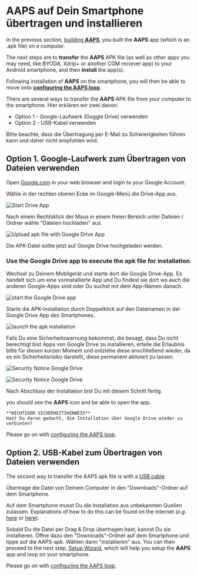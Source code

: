 # AAPS auf Dein Smartphone übertragen und installieren

In the previous section, [building **AAPS**](../SettingUpAaps/BuildingAaps.md), you built the **AAPS** app (which is an .apk file) on a computer.

The next steps are to **transfer** the **AAPS** APK file (as well as other apps you may need, like BYODA, Xdrip+ or another CGM reciever app) to your Android smartphone, and then **install** the app(s).

Following installation of **AAPS** on the smartphone, you will then be able to move onto [**configuring the AAPS loop**](../SettingUpAaps/SetupWizard.md).

There are several ways to transfer the **AAPS** APK file from your computer to the smartphone. Hier erklären wir zwei davon:

* Option 1 -  Google-Laufwerk (Goggle Drive) verwenden
* Option 2 - USB-Kabel verwenden

Bitte beachte, dass die Übertragung per E-Mail zu Schwierigkeiten führen kann und daher nicht empfohlen wird.

## Option 1. Google-Laufwerk zum Übertragen von Dateien verwenden

Open [Google.com](https://www.google.com/) in your web browser and login to your Google Account.

Wähle in der rechten oberen Ecke im Google-Menü die Drive-App aus.

![Start Drive App](../images/GoogleDriveInWebbrowser.png)

Nach einem Rechtsklick der Maus in einem freien Bereich unter Dateien / Ordner wähle "Dateien hochladen" aus.

![Upload apk file with Google Drive App](../images/GoogleDriveUploadFile.png)

Die APK-Datei sollte jetzt auf Google Drive hochgeladen werden.


### Use the Google Drive app to execute the apk file for installation

Wechsel zu Deinem Mobilgerät und starte dort die Google Drive-App. Es handelt sich um eine vorinstallierte App und Du findest sie dort wo auch die anderen Google-Apps sind oder Du suchst mit dem App-Namen danach.

![start the Google Drive app](../images/GoogleDriveMobileAPPLaunch.png)

Starte die APK-Installation durch Doppelklick auf den Dateinamen in der Google Drive App des Smartphones.

![launch the apk installation](../images/GoogleDriveMobileUploadedAPK.png)

Falls Du eine Sicherheitswarnung bekommst, die besagt, dass Du nicht berechtigt bist Apps von Google Drive zu installieren, erteile die Erlaubnis bitte für diesen kurzen Moment und entziehe diese anschließend wieder, da es ein Sicherheitsrisiko darstellt, diese permanent aktiviert zu lassen.

![Security Notice Google Drive](../images/GoogleDriveMobileMissingSecuritySetting.png)

![Security Notice Google Drive](../images/GoogleDriveMobileSettingSecuritySetting.png)

Nach Abschluss der Installation bist Du mit diesem Schritt fertig.

you should see the **AAPS** icon and be able to open the app.

```{warning}
**WICHTIGER SICHERHEITSHINWEIS**
Hast Du daran gedacht, die Installation über Google Drive wieder zu verbieten?
```

Please go on with [configuring the AAPS loop](../SettingUpAaps/SetupWizard.md).

## Option 2. USB-Kabel zum Übertragen von Dateien verwenden
The second way to transfer the AAPS apk file is with a  [USB cable](https://support.google.com/android/answer/9064445?hl=en).

Übertrage die Datei von Deinem Computer in den "Downloads"-Ordner auf dem Smartphone.

Auf dem Smartphone musst Du die Installation aus unbekannten Quellen zulassen. Explanations of how to do this can be found on the internet (_e.g._ [here](https://www.expressvpn.com/de/support/vpn-setup/enable-apk-installs-android/) or [here](https://www.androidcentral.com/unknown-sources)).

Sobald Du die Datei per Drag & Drop übertragen hast, kannst Du sie installieren. Öffne dazu den "Downloads"-Ordner auf dem Smartphone und tippe auf die AAPS-apk. Wählen dann "installieren" aus. You can then proceed to the next step, [Setup Wizard](../SettingUpAaps/SetupWizard.md), which will help you setup the **AAPS** app and loop on your smartphone.

Please go on with [configuring the AAPS loop](../SettingUpAaps/SetupWizard.md).